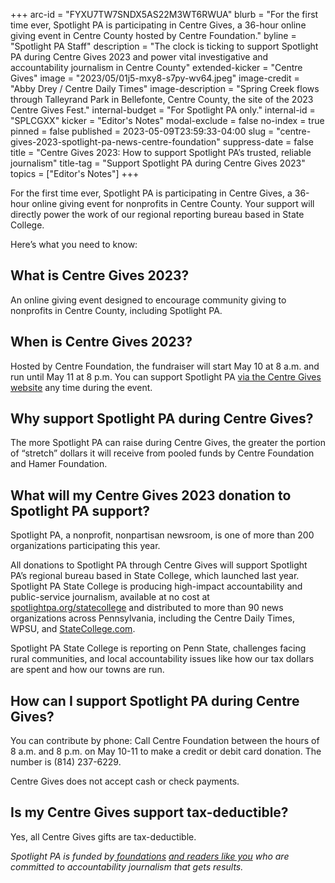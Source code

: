 +++
arc-id = "FYXU7TW7SNDX5AS22M3WT6RWUA"
blurb = "For the first time ever, Spotlight PA is participating in Centre Gives, a 36-hour online giving event in Centre County hosted by Centre Foundation."
byline = "Spotlight PA Staff"
description = "The clock is ticking to support Spotlight PA during Centre Gives 2023 and power vital investigative and accountability journalism in Centre County"
extended-kicker = "Centre Gives"
image = "2023/05/01j5-mxy8-s7py-wv64.jpeg"
image-credit = "Abby Drey / Centre Daily Times"
image-description = "Spring Creek flows through Talleyrand Park in Bellefonte, Centre County, the site of the 2023 Centre Gives Fest."
internal-budget = "For Spotlight PA only."
internal-id = "SPLCGXX"
kicker = "Editor's Notes"
modal-exclude = false
no-index = true
pinned = false
published = 2023-05-09T23:59:33-04:00
slug = "centre-gives-2023-spotlight-pa-news-centre-foundation"
suppress-date = false
title = "Centre Gives 2023: How to support Spotlight PA’s trusted, reliable journalism"
title-tag = "Support Spotlight PA during Centre Gives 2023"
topics = ["Editor's Notes"]
+++

For the first time ever, Spotlight PA is participating in Centre Gives, a 36-hour online giving event for nonprofits in Centre County. Your support will directly power the work of our regional reporting bureau based in State College.

Here’s what you need to know:

## What is Centre Gives 2023?

An online giving event designed to encourage community giving to nonprofits in Centre County, including Spotlight PA.

## When is Centre Gives 2023?

Hosted by Centre Foundation, the fundraiser will start May 10 at 8 a.m. and run until May 11 at 8 p.m. You can support Spotlight PA <a href="http://centregives.org">via the Centre Gives website</a> any time during the event.

## Why support Spotlight PA during Centre Gives?

The more Spotlight PA can raise during Centre Gives, the greater the portion of “stretch” dollars it will receive from pooled funds by Centre Foundation and Hamer Foundation.

## What will my Centre Gives 2023 donation to Spotlight PA support?

Spotlight PA, a nonprofit, nonpartisan newsroom, is one of more than 200 organizations participating this year.

All donations to Spotlight PA through Centre Gives will support Spotlight PA’s regional bureau based in State College, which launched last year. Spotlight PA State College is producing high-impact accountability and public-service journalism, available at no cost at <a href="https://www.spotlightpa.org/statecollege">spotlightpa.org/statecollege</a> and distributed to more than 90 news organizations across Pennsylvania, including the Centre Daily Times, WPSU, and <a href="http://StateCollege.com" target="_blank">StateCollege.com</a>.

Spotlight PA State College is reporting on Penn State, challenges facing rural communities, and local accountability issues like how our tax dollars are spent and how our towns are run.

## How can I support Spotlight PA during Centre Gives?

You can contribute by phone: Call Centre Foundation between the hours of 8 a.m. and 8 p.m. on May 10-11 to make a credit or debit card donation. The number is (814) 237-6229.

Centre Gives does not accept cash or check payments.

## Is my Centre Gives support tax-deductible?

Yes, all Centre Gives gifts are tax-deductible.

<i>Spotlight PA is funded by</i><a href="https://www.spotlightpa.org/support"><i> foundations</i></a><i> </i><a href="https://www.spotlightpa.org/support"><i>and readers like you</i></a><i> who are committed to accountability journalism that gets results.</i>
